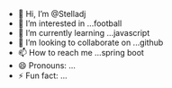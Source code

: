 - 👋 Hi, I’m @Stelladj
- 👀 I’m interested in ...football
- 🌱 I’m currently learning ...javascript
- 💞️ I’m looking to collaborate on ...github
- 📫 How to reach me ...spring boot
- 😄 Pronouns: ...
- ⚡ Fun fact: ...

<!---
Stelladj/Stelladj is a ✨ special ✨ repository because its `README.md` (this file) appears on your GitHub profile.
You can click the Preview link to take a look at your changes.
--->
